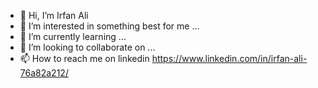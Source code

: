 - 👋 Hi, I’m Irfan Ali
- 👀 I’m interested in something best for me ...
- 🌱 I’m currently learning ...
- 💞️ I’m looking to collaborate on ...
- 📫 How to reach me on linkedin https://www.linkedin.com/in/irfan-ali-76a82a212/ 

<!---
irfanakram994/irfanakram994 is a ✨ special ✨ repository because its `README.md` (this file) appears on your GitHub profile.
You can click the Preview link to take a look at your changes.
--->
